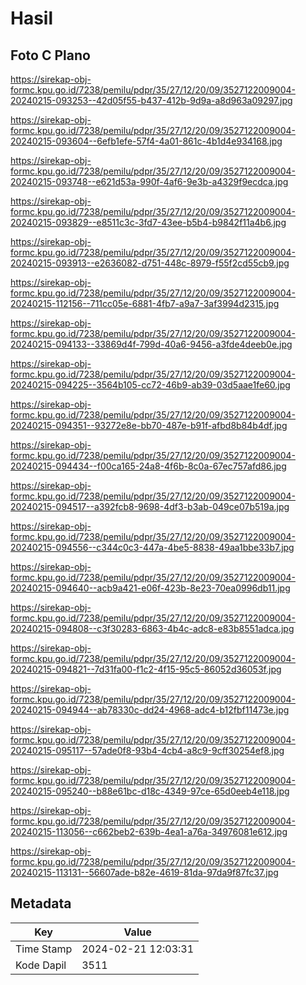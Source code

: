 # Hasil

## Foto C Plano

https://sirekap-obj-formc.kpu.go.id/7238/pemilu/pdpr/35/27/12/20/09/3527122009004-20240215-093253--42d05f55-b437-412b-9d9a-a8d963a09297.jpg

https://sirekap-obj-formc.kpu.go.id/7238/pemilu/pdpr/35/27/12/20/09/3527122009004-20240215-093604--6efb1efe-57f4-4a01-861c-4b1d4e934168.jpg

https://sirekap-obj-formc.kpu.go.id/7238/pemilu/pdpr/35/27/12/20/09/3527122009004-20240215-093748--e621d53a-990f-4af6-9e3b-a4329f9ecdca.jpg

https://sirekap-obj-formc.kpu.go.id/7238/pemilu/pdpr/35/27/12/20/09/3527122009004-20240215-093829--e8511c3c-3fd7-43ee-b5b4-b9842f11a4b6.jpg

https://sirekap-obj-formc.kpu.go.id/7238/pemilu/pdpr/35/27/12/20/09/3527122009004-20240215-093913--e2636082-d751-448c-8979-f55f2cd55cb9.jpg

https://sirekap-obj-formc.kpu.go.id/7238/pemilu/pdpr/35/27/12/20/09/3527122009004-20240215-112156--711cc05e-6881-4fb7-a9a7-3af3994d2315.jpg

https://sirekap-obj-formc.kpu.go.id/7238/pemilu/pdpr/35/27/12/20/09/3527122009004-20240215-094133--33869d4f-799d-40a6-9456-a3fde4deeb0e.jpg

https://sirekap-obj-formc.kpu.go.id/7238/pemilu/pdpr/35/27/12/20/09/3527122009004-20240215-094225--3564b105-cc72-46b9-ab39-03d5aae1fe60.jpg

https://sirekap-obj-formc.kpu.go.id/7238/pemilu/pdpr/35/27/12/20/09/3527122009004-20240215-094351--93272e8e-bb70-487e-b91f-afbd8b84b4df.jpg

https://sirekap-obj-formc.kpu.go.id/7238/pemilu/pdpr/35/27/12/20/09/3527122009004-20240215-094434--f00ca165-24a8-4f6b-8c0a-67ec757afd86.jpg

https://sirekap-obj-formc.kpu.go.id/7238/pemilu/pdpr/35/27/12/20/09/3527122009004-20240215-094517--a392fcb8-9698-4df3-b3ab-049ce07b519a.jpg

https://sirekap-obj-formc.kpu.go.id/7238/pemilu/pdpr/35/27/12/20/09/3527122009004-20240215-094556--c344c0c3-447a-4be5-8838-49aa1bbe33b7.jpg

https://sirekap-obj-formc.kpu.go.id/7238/pemilu/pdpr/35/27/12/20/09/3527122009004-20240215-094640--acb9a421-e06f-423b-8e23-70ea0996db11.jpg

https://sirekap-obj-formc.kpu.go.id/7238/pemilu/pdpr/35/27/12/20/09/3527122009004-20240215-094808--c3f30283-6863-4b4c-adc8-e83b8551adca.jpg

https://sirekap-obj-formc.kpu.go.id/7238/pemilu/pdpr/35/27/12/20/09/3527122009004-20240215-094821--7d31fa00-f1c2-4f15-95c5-86052d36053f.jpg

https://sirekap-obj-formc.kpu.go.id/7238/pemilu/pdpr/35/27/12/20/09/3527122009004-20240215-094944--ab78330c-dd24-4968-adc4-b12fbf11473e.jpg

https://sirekap-obj-formc.kpu.go.id/7238/pemilu/pdpr/35/27/12/20/09/3527122009004-20240215-095117--57ade0f8-93b4-4cb4-a8c9-9cff30254ef8.jpg

https://sirekap-obj-formc.kpu.go.id/7238/pemilu/pdpr/35/27/12/20/09/3527122009004-20240215-095240--b88e61bc-d18c-4349-97ce-65d0eeb4e118.jpg

https://sirekap-obj-formc.kpu.go.id/7238/pemilu/pdpr/35/27/12/20/09/3527122009004-20240215-113056--c662beb2-639b-4ea1-a76a-34976081e612.jpg

https://sirekap-obj-formc.kpu.go.id/7238/pemilu/pdpr/35/27/12/20/09/3527122009004-20240215-113131--56607ade-b82e-4619-81da-97da9f87fc37.jpg


## Metadata

| Key        | Value               |
| ---------- | ------------------- |
| Time Stamp | 2024-02-21 12:03:31 |
| Kode Dapil | 3511                |



